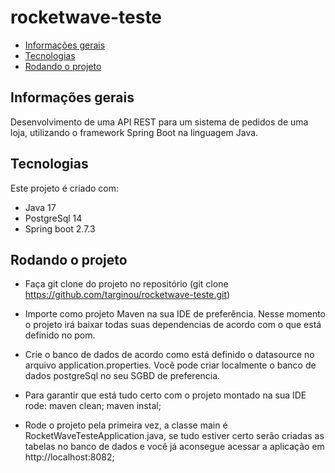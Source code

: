 # rocketwave-teste


* [Informações gerais](#informações-geral)
* [Tecnologias](#tecnologias)
* [Rodando o projeto](#rodando-o-projeto)


## Informações gerais
Desenvolvimento de uma API REST para um sistema de pedidos de uma loja, utilizando o framework Spring Boot na linguagem Java.
	
##  Tecnologias
Este projeto é criado com:
* Java 17
* PostgreSql 14
* Spring boot 2.7.3
	
## Rodando o projeto
* Faça git clone do projeto no repositório (git clone https://github.com/targinou/rocketwave-teste.git)

* Importe como projeto Maven na sua IDE de preferência. Nesse momento o projeto irá baixar todas suas dependencias de acordo com o que está definido no pom.

* Crie o banco de dados de acordo como está definido o datasource no arquivo application.properties. Você pode criar localmente o banco de dados postgreSql no seu SGBD de preferencia.

* Para garantir que está tudo certo com o projeto montado na sua IDE rode: maven clean; maven instal;

* Rode o projeto pela primeira vez, a classe main é RocketWaveTesteApplication.java, se tudo estiver certo serão criadas as tabelas no banco de dados e você já aconsegue acessar a aplicação em http://localhost:8082;

